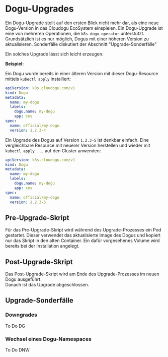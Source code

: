 # Dogu-Upgrades

Ein Dogu-Upgrade stellt auf den ersten Blick nicht mehr dar, als eine neue Dogu-Version in das Cloudogu EcoSystem einspielen. Ein Dogu-Upgrade ist eine von mehreren Operationen, die `k8s-dogu-operator` unterstützt. Grundsätzlich ist es nur möglich, Dogus mit einer höheren Version zu aktualisieren. Sonderfälle diskutiert der Abschnitt "Upgrade-Sonderfälle"

Ein solches Upgrade lässt sich leicht erzeugen.

**Beispiel:**

Ein Dogu wurde bereits in einer älteren Version mit dieser Dogu-Resource mittels `kubectl apply` installiert:

```yaml
apiVersion: k8s.cloudogu.com/v1
kind: Dogu
metadata:
  name: my-dogu
  labels:
    dogu.name: my-dogu
    app: ces
spec:
  name: official/my-dogu
  version: 1.2.3-4
```

Ein Upgrade des Dogus auf Version `1.2.3-5` ist denkbar einfach. Eine vergleichbare Resource mit neuerer Version herstellen und wieder mit `kubectl apply ...` auf den Cluster anwenden:

```yaml
apiVersion: k8s.cloudogu.com/v1
kind: Dogu
metadata:
  name: my-dogu
  labels:
    dogu.name: my-dogu
    app: ces
spec:
  name: official/my-dogu
  version: 1.2.3-5
```

## Pre-Upgrade-Skript

Für das Pre-Upgrade-Skript wird während des Upgrade-Prozesses ein Pod gestartet.
Dieser verwendet das aktualisierte Image des Dogus und kopiert nur das Skript in den alten Container.
Ein dafür vorgesehenes Volume wird bereits bei der Installation angelegt.

## Post-Upgrade-Skript

Das Post-Upgrade-Skript wird am Ende des Upgrade-Prozesses im neuen Dogu ausgeführt.  
Danach ist das Upgrade abgeschlossen.

## Upgrade-Sonderfälle

### Downgrades

To Do DG

### Wechsel eines Dogu-Namespaces

To Do DNW